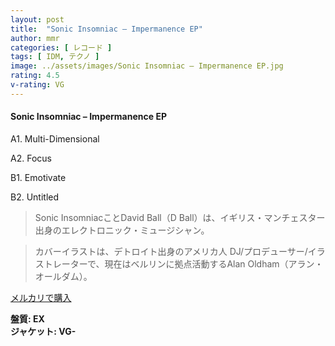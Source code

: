 ```yaml
---
layout: post
title:  "Sonic Insomniac – Impermanence EP"
author: mmr
categories: [ レコード ]
tags: [ IDM, テクノ ]
image: ../assets/images/Sonic Insomniac – Impermanence EP.jpg
rating: 4.5
v-rating: VG
---
```


#### Sonic Insomniac – Impermanence EP

A1. Multi-Dimensional

A2. Focus

B1. Emotivate

B2. Untitled

> Sonic InsomniacことDavid Ball（D Ball）は、イギリス・マンチェスター出身のエレクトロニック・ミュージシャン。

> カバーイラストは、デトロイト出身のアメリカ人 DJ/プロデューサー/イラストレーターで、現在はベルリンに拠点活動するAlan Oldham（アラン・オールダム）。

[メルカリで購入](https://jp.mercari.com/item/m10467596131)

<div class="mt-4 mb-4 d-flex align-items-center">
<strong class="mr-1">盤質: EX</strong>
</div>
<div class="mt-4 mb-4 d-flex align-items-center">
<strong class="mr-1">ジャケット: VG-</strong>
</div>

